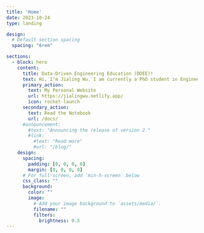 ```yaml
---
title: 'Home'
date: 2023-10-24
type: landing

design:
  # Default section spacing
  spacing: "6rem"

sections:
  - block: hero
    content:
      title: Data-Driven Engineering Education (DDEE)!
      text: Hi, I’m Jialing Wu. I am currently a PhD student in Engineering Education at The Ohio State University. I earned my master’s degree from Vanderbilt University. On this website, I will share my experiences studying at Vanderbilt, my PhD application journey, and my study notes in the field of engineering education (Statistics, Computer Science, Computational Social Science). I hope this can help others on a similar path. For more personal information about me, please visit my personal website. 🐱 
      primary_action:
        text: My Personal Website
        url: https://jialingwu.netlify.app/
        icon: rocket-launch
      secondary_action:
        text: Read the Notebook
        url: /docs/
      #announcement:
        #text: "Announcing the release of version 2."
        #link:
          #text: "Read more"
          #url: "/blog/"
    design:
      spacing:
        padding: [0, 0, 0, 0]
        margin: [0, 0, 0, 0]
      # For full-screen, add `min-h-screen` below
      css_class: ""
      background:
        color: ""
        image:
          # Add your image background to `assets/media/`.
          filename: ""
          filters:
            brightness: 0.5
---
```

